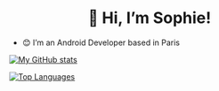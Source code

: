 <h1 align="center"> 👋 Hi, I’m Sophie! </h1>  

- 😊 I’m an Android Developer based in Paris

<!--START_SECTION:waka-->
<!--END_SECTION:waka-->

[![My GitHub stats](https://github-readme-stats.vercel.app/api?username=sophicapri&show_icons=true&theme=buefy)](https://github.com/anuraghazra/github-readme-stats)

[![Top Languages](https://github-readme-stats.vercel.app/api/top-langs/?username=sophicapri&langs_count=2&layout=compact)](https://github.com/anuraghazra/github-readme-stats)

<!-- ![](https://github-readme-streak-stats.herokuapp.com/?user=sophicapri) -->
